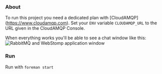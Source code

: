 ### About
To run this project you need a dedicated plan with [CloudAMQP] (https://www.cloudamqp.com). Set your `ENV` variable `CLOUDAMQP_URL` to the URL given in the CloudAMQP Console.

When everything works you'll be able to see a chat window like this: 
![RabbitMQ and WebStomp application window](webstomp-rabbitmq-chat.png)

### Run
Run with `foreman start`
